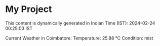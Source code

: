 # My Project

This content is dynamically generated in Indian Time (IST): 2024-02-24 00:25:03 IST


Current Weather in Coimbatore:
Temperature: 25.88 °C
Condition: mist
